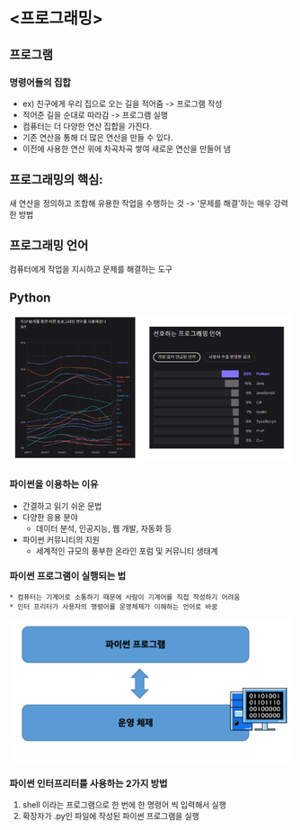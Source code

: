 # <프로그래밍>
## 프로그램 
### 명령어들의 집합
* ex) 친구에게 우리 집으로 오는 길을 적어줌 -> 프로그램 작성
* 적어준 길을 순대로 따라감 -> 프로그램 실행
* 컴퓨터는 더 다양한 연산 집합을 가진다.
* 기존 연산을 통해 더 많은 연산을 만들 수 있다.
* 이전에 사용한 연산 위에 차곡차곡 쌓여 새로운 연산을 만들어 냄

## 프로그래밍의 핵심:
새 연산을 정의하고 조합해 유용한 작업을 수행하는 것 -> '문제를 해결'하는 매우 강력한 방법
## 프로그래밍 언어
컴퓨터에게 작업을 지시하고 문제를 해결하는 도구
## Python
![cap.png](./asset/cap.PNG)
### 파이썬을 이용하는 이유
* 간결하고 읽기 쉬운 문법
* 다양한 응용 분야
    * 데이터 분석, 인공지능, 웹 개발, 자동화 등
* 파이썬 커뮤니티의 지원
    * 세계적인 규모의 풍부한 온라인 포럼 및 커뮤니티 생태계
### 파이썬 프로그램이 실행되는 법
    * 컴퓨터는 기계어로 소통하기 때문에 사람이 기계어를 직접 작성하기 어려움
    * 인터 프리터가 사용자의 명령어를 운영체제가 이해하는 언어로 바꿈
![python1](./asset/cap2.PNG)
### 파이썬 인터프리터를 사용하는 2가지 방법
1. shell 이라는 프로그램으로 한 번에 한 명령어 씩 입력해서 실행
2. 확장자가 .py인 파일에 작성된 파이썬 프로그램을 실행
